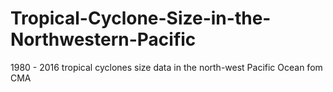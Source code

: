 # Tropical-Cyclone-Size-in-the-Northwestern-Pacific
1980 - 2016 tropical cyclones size data in the north-west Pacific Ocean fom CMA
